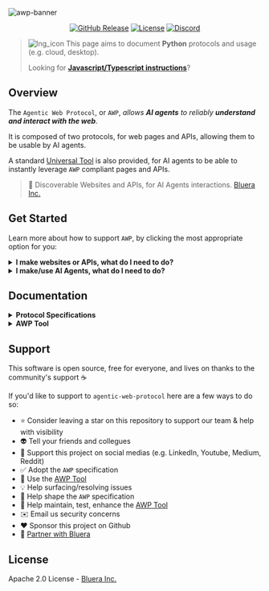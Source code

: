 ![awp-banner](https://fasplnlepuuumfjocrsu.supabase.co/storage/v1/object/public/web-assets//awp-banner-rsmrx.png)

<p align="center">
    <a href="https://github.com/blueraai/agentic-web-protocol/releases"><img alt="GitHub Release" src="https://img.shields.io/github/release/blueraai/agentic-web-protocol.svg?color=1c4afe"></a>
    <a href="https://github.com/blueraai/agentic-web-protocol/blob/main/LICENSE"><img alt="License" src="https://img.shields.io/github/license/blueraai/agentic-web-protocol.svg?color=00bf49"></a>
    <a href="https://discord.gg/7g9SrEc5yT"><img alt="Discord" src="https://img.shields.io/badge/Join-Discord-7289DA?logo=discord&logoColor=white&color=4911ff"></a>
</p>

> ![lng_icon](https://fasplnlepuuumfjocrsu.supabase.co/storage/v1/object/public/web-assets//icons8-python-16.png) This page aims to document **Python** protocols and usage (e.g. cloud, desktop).
>
> Looking for [**Javascript/Typescript instructions**](https://github.com/blueraai/agentic-web-protocol/blob/main/README_WEB.md)?

## Overview

The `Agentic Web Protocol`, or `AWP`, *allows **AI agents** to reliably **understand and interact with the web***.

It is composed of two protocols, for web pages and APIs, allowing them to be usable by AI agents.

A standard [Universal Tool](https://github.com/blueraai/universal-intelligence) is also provided, for AI agents to be able to instantly leverage `AWP` compliant pages and APIs.

> 🤖 Discoverable Websites and APIs, for AI Agents interactions. [Bluera Inc.](https://bluera.ai)

## Get Started

Learn more about how to support `AWP`, by clicking the most appropriate option for you:
<details>
<summary><strong style="display: inline; cursor: pointer; margin: 0; padding: 0;">I make websites or APIs, what do I need to do?</strong></summary>

##### Websites

- See the `AWP` *Protocol Specifications* below, and familiarize yourself with the standard `ai` parameters
- Add the appropriate `ai` parameters to your website.

> 🎉 Your website can be reliably used by any AI agent!

##### APIs

- See the `AWP` *Protocol Specifications* below, and familiarize yourself with the standard `/ai-handshake` endpoint
- Add the standard `/ai-handshake` endpoint to your API.

> 🎉 Your API can be reliably used by any AI agent!

</details>

<details>
<summary><strong style="display: inline; cursor: pointer; margin: 0; padding: 0;">I make/use AI Agents, what do I need to do?</strong></summary>
<br>

- See the `AWP` *Tool* below, and familiarize yourself with its `parse_html` and `parse_api` methods.
- Add the `AWP` *Tool* to your AI Agent.

> 🎉 Your AI agent can now reliably use any `AWP` compliant websites or APIs!

</details>

## Documentation

<details>
<summary><strong style="display: inline; cursor: pointer; margin: 0; padding: 0;">Protocol Specifications</strong></summary>

## Protocol Specifications

### Web pages

#### Introduction

> ##### The Challenge of Web Interactivity for AI Agents
> 
> Without information about what a web page is for, how it is structured, what features it provides, and how to interact with it, an AI agent has to figure out everything on its own.
>
> This is commonly done through scrappers and/or vision models aimed at guessing what the agent sees.
>
> Websites being diverse, complex, dynamic, Javascript-heavy and often moslty made of generic `<div>`s, this exercise commonly leads to unreliable parsing and broken/unintended interactions.
>
> Intelligent agents need richer semantic hints to parse and interact with these pages reliably.

The premise of `AWP` is simple: **include standard information in the HTML page** itself, for **any agent to be able to reliably understand and interact** with it.

For an agent to so, the following information needs to be attached to *meaninful* and/or *interactive* HTML tags:

1. A `description`, for it to know what it is.
2. A list of possible `interactions`, for it to know what to do.
3. A list of `prerequisites`, for it to know what to do prior to interacting.
4. A list of subsequent `features`, for it to know what those interactions lead to.

Additional optional information such as `states`, or established *accessibility* parameters (eg. `role`, `aria-*`) may also be used to complement the agent's understanding of the page.

#### Contract

Let's start with a simple example. Your agent just found this website by crawling the web:

```html
<html>
  <body>
    <form>
      This site uses cookies
      <button>Configure</button>
    </form>
    <form>
      <h1> Website name </h1>
      <label> What's next? </label>
      <input
        type="text"
        name="destination"
        required
        minlength="3"
        maxlength="30"/>
      <div>
        <button disabled> -> </button>
        <button> Back </button>
      </div>
    </form>
  </body>
</html>
```

It now needs to *understand what it is for*, to know if it can be used to answer your query, and if so, *how to interact* with it?

For all reasons described above, this often becomes a difficult and error-prone task —leading to unintended behaviors and impairing the agent's ability to act reliably on our behalf.

With `AWP`, this information is now declared in the HTML itself, through standard ***optional*** `ai-*` attributes.

```html
<html ai-description="Travel site to book flights and trains">
  <body>
    <form>
      This site uses cookies
      <button>Configure</button>
    </form>
    <form ai-description="Form to book a flight">
      <h1>
        Website name
      </h1>
      <label>
        What's next?
      </label>
      <input
        ai-ref="<input-ai-ref>"
        ai-description="Form input where to enter the destination"
        ai-interactions="input: enables the form confirmation button, given certain constraints;"
        type="text"
        name="destination"
        required
        minlength="3"
        maxlength="30"/>
      <div>
        <button
          ai-description="Confirmation button to proceed with booking a flight"
          ai-interactions="click: proceed; hover: diplay additonal information about possible flights;"
          ai-prerequisite-click="<input-ai-ref>: input destination;"
          ai-next-click="list of available flights; book a flight; login;"
          disabled>
          ->
        </button>
        <button
          ai-description="Cancel button to get back to the home page"
          ai-interactions="click: dismiss form and return to home page;"
          ai-next-click="access forms to book trains; access forms to book flights;">
          Back
        </button>
      </div>
    </form>
  </body>
</html>
```

> The web app can now be reliably **understood and used by *any* AI agents** 🙌

##### Standard Parameters

| Parameter | Description | Requirement |
|--------|-------------|----------|
| `ai-description` | A natural language description for agents to know what the element is | • Meaningful Element: `required`<br>• Interactive Element: `required`<br>• Other Element: `absent` |
| `ai-interactions` | A list of possible interactions, for agents to know what to do with the element<br><br>Format:<br><br>`<interaction>: <behavior>; <interaction>: <behavior>;..` | • Meaningful Element: `absent`<br>• Interactive Element: `required`<br>• Other Element: `absent` |
| `ai-prerequisite-<interaction>` | A list of prerequisite interactions, for agents to know what to do prior to interacting with the element<br><br>Format:<br><br>`<ai-ref>: <interaction>;..` | • Meaningful Element: `absent`<br>• Interactive Element: `optional`<br>• Other Element: `absent` |
| `ai-ref` | A unique identifier for agents to know where those prerequisite interactions should be made | • Meaningful Element: `absent`<br>• Interactive Element: `optional`<br>• Other Element: `absent` |
| `ai-next-<interaction>` | A list of subsequent features, for agents to know what those interactions lead to<br><br>Format:<br><br>`<next feature>; <next feature>;..` | • Meaningful Element: `absent`<br>• Interactive Element: `optional`<br>• Other Element: `absent` |
| `ai-state` | A natural language description of the state the component is in | • Meaningful Element: `optional`<br>• Interactive Element: `optional`<br>• Other Element: `optional` |

> An **AWP Tool** is also distributed by this library to allow any AI agent to reliably use `AWP` compliant websites.

### APIs

#### Introduction

> ##### The Challenge of API Interactivity for AI Agents
>
> Without information about what an API is for, how it is structured, what features it provides, and how to interact with it, an AI agent has to figure out everything on its own. 
>
> This is commonly passed manually as context, fetched via web crawlers attempting to find documentation online, or by spinning up additional middleware servers (eg. [mcp](https://github.com/modelcontextprotocol)) to allow them to be discoverable.

The premise of `AWP` is simple: **include standard information in the API** itself, for **any agent to be able to reliably understand and interact** with it, without requiring additional middleware servers to do so.

For an agent to know how to use any API, the following information needs to be discoverable:

1. A list of all each available `endpoints` on that API, to know what they are
2. A `description` for each endpoint, to know what they are for
3. `meta` information for each endpoint, to know how to access them
4. An `input` documentation for each endpoint, to know what to provide
5. An `output` documentation for each endpoint, to know what to expect

#### Contract

With `AWP`, the API documentation is made accessible on the API itself, with a standard `/ai-handshake` endpoint.

This allows AI agents to query `/ai-handshake`, get a complete description of the API, and know how to further interact with it.

For simplicity, and since it is a well established standard on the web, the `AWP` expects a [OpenAPI](https://swagger.io/specification/) compliant documentation to be returned by that endpoint.

Here is a simple example:
[https://editor.swagger.io](https://editor.swagger.io)

##### Standard Endpoint

| Path | Description | Type | Method | Input | Output | Requirement |
|--------|--------------------------------|----------|----------|----------|----------|----------|
| `/ai-handshake` | Standard endpoint returning a [OpenAPI](https://swagger.io/specification/) compliant documentation of the API which hosts the endpoint, excluding `/ai-handshake`, JSON or YAML based on headers | REST | GET | Headers:<br><br>`"Content-Type": "application/yaml"`(recommended)<br>or<br>`"Content-Type": "application/json"` | [OpenAPI](https://swagger.io/specification/) compliant documentation, of requested `Content-Type` (eg. YAML, JSON, text) | `required` |

> An **AWP Tool** is also distributed by this library to allow any AI agent to reliably use `AWP` compliant API.

</details>

<details>
<summary><strong style="display: inline; cursor: pointer; margin: 0; padding: 0;">AWP Tool</strong></summary>

## AWP Tool

This project also shares a [Universal Tool](https://github.com/blueraai/universal-intelligence) for your agents to be able **reliably understand and interact with the AWP compliant Web pages and APIs**.

> For more information about `Universal Tools`, see [◉ Universal Intelligence](https://github.com/blueraai/universal-intelligence)

### Installation

```bash
pip install awp

# (if using universal tool) Choose relevant UIN install for your device
pip install "universal-intelligence[community,mps]" # Apple
pip install "universal-intelligence[community,cuda]" # NVIDIA
```

### Usage

#### Standard

```python
import awp

# Get HTML documentation
html_doc = awp.parse_html(html)

# Get API documentation
api_doc = awp.parse_api(url)
```

| Method | Parameters | Return Type | Description |
|--------|------------|-------------|-------------|
| `parse_html` | • `html: str`: HTML page to parse<br>• `format: str \| None = "YAML"`: Output format | `Any` | Parses all AWP `ai-*` parameters on the page and returns a documentation in the requested format (YAML, JSON), usable by any AI agent to reliably understand and interact with that web page |
| `parse_api` | • `url: str`: URL of the API to parse<br>• `authorization: str \| None = None`: Authentication header if required<br>• `format: str \| None = "YAML"`: Output format | `Any` | Calls the standard `/ai-handshake` endpoint of that API and returns an [OpenAPI](https://swagger.io/specification/) compliant documentation of that API in the requested format (YAML, JSON), usable by any AI agent to reliably understand and interact with that API |

#### As [Universal Tool](https://github.com/blueraai/universal-intelligence)

```python
from awp import UniversalTool as AWP

# Get HTML documentation
html_doc, logs = AWP().parse_html(html)

# Get API documentation
api_doc, logs = AWP().parse_api(url)
```

| Method | Parameters | Return Type | Description |
|--------|------------|-------------|-------------|
| `__init__` | • `verbose: bool \| str = "DEFAULT"`: Enable/Disable logs, or set a specific log level | `None` | Initialize a Universal Tool |
| `parse_html` | • `html: str`: HTML page to parse<br>• `format: str \| None = "YAML"`: Output format | `Tuple[Any, Dict]` | Parses all AWP `ai-*` parameters on the page and returns a documentation in the requested format (YAML, JSON), usable by any AI agent to reliably understand and interact with that web page |
| `parse_api` | • `url: str`: URL of the API to parse<br>• `authorization: str \| None = None`: Authentication header if required<br>• `format: str \| None = "YAML"`: Output format | `Tuple[Any, Dict]` | Calls the standard `/ai-handshake` endpoint of that API and returns an [OpenAPI](https://swagger.io/specification/) compliant documentation of that API in the requested format (YAML, JSON), usable by any AI agent to reliably understand and interact with that API |
| `(class).contract` | None | `Contract` | Tool description and interface specification |
| `(class).requirements` | None | `List[Requirement]` | Tool configuration requirements |

#### Example Output

##### Parse HTML

###### Input

```html
<html ai-description="Travel site to book flights and trains">
  <body>
    <form 
      ai-description="Form to book a flight" 
      ai-state="pending"
      class="form-booking-flight">
      <h1>
        Book a flight
      </h1>
      <label>
        Where to?
      </label>
      <input
        ai-ref="<input-ai-ref>"
        ai-description="Form input where to enter the destination"
        ai-interactions="input: enables the form confirmation button, given certain constraints;"
        role="destination-input"
        aria-required="true"
        alt="destination input"
        type="text"
        id="destination"
        name="destination"
        required
        minlength="3"
        maxlength="30"
        size="10" />
      <div>
        <button
          ai-description="Confirmation button to proceed with booking a flight"
          ai-interactions="click: proceed; hover: diplay additonal information about possible flights;"
          ai-prerequisite-click="<input-ai-ref>: input destination;"
          ai-next-click="list of available flights; book a flight; login;"
          aria-disabled="true"
          disabled>
          See available flights
        </button>
        <button
          ai-description="Cancel button to get back to the home page"
          ai-interactions="click: dismiss form and return to home page;"
          ai-next-click="access forms to book trains; access forms to book flights;">
          Back
        </button>
      </div>
    </form>
  </body>
</html>
```

###### Output

```yaml
elements:
- selector: html
  description: Travel site to book flights and trains
  contains:
  - selector: html body form.form-booking-flight
    description: Form to book a flight
    state: pending
    content: Book a flight Where to?
    contains:
    - selector: html body form.form-booking-flight input#destination[name='destination'][type='text'][role='destination-input']
      description: Form input where to enter the destination
      available_interactions:
      - type: input
        description: enables the form confirmation button, given certain constraints
      attributes:
        name: destination
        role: destination-input
        alt: destination input
        aria-required: 'true'
        maxlength: 30
        minlength: 3
        required: true
        type: text
    - selector: html body form.form-booking-flight div button
      description: Confirmation button to proceed with booking a flight
      content: See available flights
      available_interactions:
      - type: click
        description: proceed
        prerequisites:
        - selector: html body form.form-booking-flight input#destination[name='destination'][type='text'][role='destination-input']
          interaction: input destination
        next_features:
        - list of available flights
        - book a flight
        - login
      - type: hover
        description: diplay additonal information about possible flights
      attributes:
        aria-disabled: 'true'
    - selector: html body form.form-booking-flight div button:nth-of-type(2)
      description: Cancel button to get back to the home page
      content: Back
      available_interactions:
      - type: click
        description: dismiss form and return to home page
        next_features:
        - access forms to book trains
        - access forms to book flights
```

> YAML (default) or JSON per requested format. 
> 
> YAML recommended for improved token efficiency and stability.

##### Parse API

###### Input

`GET https//example.api.com/ai-handshake`

###### Output

[OpenAPI](https://swagger.io/specification/) compliant documentation, YAML (default) or JSON per requested format.

Example available [here](https://editor.swagger.io).

> **Tip**: Tools like [Swagger](https://swagger.io) can automatically generate a [OpenAPI](https://swagger.io/specification/) compliant documentation for your API which you may serve at `/ai-handshake`. They usually also provide no-code UIs to display and interact wich that documentation on the web (eg. [Swagger UI](https://editor.swagger.io)).

#### Playground

A ready-made playground is available to help familiarize yourself with the AWP protocols and tools.

```sh
# Install project dependencies
pip install -r requirements.txt 
# Choose relevant UIN install for your device
pip install "universal-intelligence[community,mps]" # Apple
pip install "universal-intelligence[community,cuda]" # NVIDIA

# Run
python -m playground.example 
```

### Cross-Platform Support

![lng_icon](https://fasplnlepuuumfjocrsu.supabase.co/storage/v1/object/public/web-assets//icons8-python-16.png) ![lng_icon](https://fasplnlepuuumfjocrsu.supabase.co/storage/v1/object/public/web-assets//icons8-javascript-16.png) The `AWP` tool can be used across **all platforms** (cloud, desktop, web, mobile).

- ![lng_icon](https://fasplnlepuuumfjocrsu.supabase.co/storage/v1/object/public/web-assets//icons8-python-16.png) [How to use natively with `python` (cloud, desktop)](https://github.com/blueraai/agentic-web-protocol/blob/main/README.md)
- ![lng_icon](https://fasplnlepuuumfjocrsu.supabase.co/storage/v1/object/public/web-assets//icons8-javascript-16.png) [How to use on the web, or in web-native apps, with `javascript/typescript` (cloud, desktop, web, mobile)](https://github.com/blueraai/agentic-web-protocol/blob/main/README_WEB.md)

</details>

## Support

This software is open source, free for everyone, and lives on thanks to the community's support ☕

If you'd like to support to `agentic-web-protocol` here are a few ways to do so:

- ⭐ Consider leaving a star on this repository to support our team & help with visibility
- 👽 Tell your friends and collegues
- 📰 Support this project on social medias (e.g. LinkedIn, Youtube, Medium, Reddit)
- ✅ Adopt the `AWP` specification
- 💪 Use the [AWP Tool](https://pypi.org/project/agentic-web-protocol/)
- 💡 Help surfacing/resolving issues
- 💭 Help shape the `AWP` specification
- 🔧 Help maintain, test, enhance the [AWP Tool](https://github.com/blueraai/agentic-web-protocol/blob/main/awp/)
- ✉️ Email us security concerns
- ❤️ Sponsor this project on Github
- 🤝 [Partner with Bluera](mailto:contact@bluera.ai)


## License

Apache 2.0 License - [Bluera Inc.](https://bluera.ai)